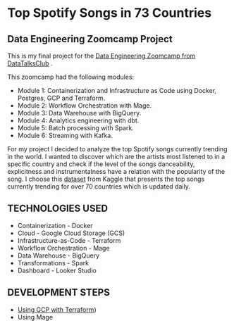 # Top Spotify Songs in 73 Countries

## Data Engineering Zoomcamp  Project
This is my final project for the [Data Engineering Zoomcamp from DataTalksClub](https://github.com/DataTalksClub/data-engineering-zoomcamp) .

This zoomcamp had the following modules: 
  - Module 1: Containerization and Infrastructure as Code using Docker, Postgres, GCP and Terraform.
  - Module 2: Workflow Orchestration with Mage.
  - Module 3: Data Warehouse with BigQuery.
  - Module 4: Analytics engineering with dbt.
  - Module 5: Batch processing with Spark.
  - Module 6: Streaming with Kafka.
    
For my project I decided to analyze the top Spotify songs currently trending in the world. I wanted to discover which are the artists most listened to in a specific country and check if the level of the songs danceability, explicitness and instrumentalness have a relation with the popularity of the song. 
I choose this [dataset](https://www.kaggle.com/datasets/asaniczka/top-spotify-songs-in-73-countries-daily-updated)  from Kaggle that presents the top songs currently trending for over 70 countries which is updated daily.     

## TECHNOLOGIES USED
-	Containerization - Docker
-	Cloud - Google Cloud Storage (GCS)
-	Infrastructure-as-Code - Terraform
-	Workflow Orchestration - Mage
- Data Warehouse - BigQuery
-	Transformations - Spark
-	Dashboard - Looker Studio

 ## DEVELOPMENT STEPS 
 - [Using GCP with Terraform](https://github.com/antfneves/spotify_top_songs_project/blob/main/Terraform/gcp_terraform.md)) 
 - Using Mage
  

